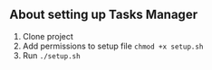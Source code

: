 ## About setting up Tasks Manager

1. Clone project
2. Add permissions to setup file `chmod +x setup.sh`
3. Run `./setup.sh`
